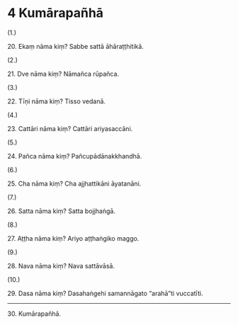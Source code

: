 # 4 Kumārapañhā

(1.)

20\. Ekaṃ nāma kiṃ? Sabbe sattā āhāraṭṭhitikā.

(2.)

21\. Dve nāma kiṃ? Nāmañca rūpañca.

(3.)

22\. Tīṇi nāma kiṃ? Tisso vedanā.

(4.)

23\. Cattāri nāma kiṃ? Cattāri ariyasaccāni.

(5.)

24\. Pañca nāma kiṃ? Pañcupādānakkhandhā.

(6.)

25\. Cha nāma kiṃ? Cha ajjhattikāni āyatanāni.

(7.)

26\. Satta nāma kiṃ? Satta bojjhaṅgā.

(8.)

27\. Aṭṭha nāma kiṃ? Ariyo aṭṭhaṅgiko maggo.

(9.)

28\. Nava nāma kiṃ? Nava sattāvāsā.

(10.)

29\. Dasa nāma kiṃ? Dasahaṅgehi samannāgato “arahā”ti vuccatīti.

---

30\. Kumārapañhā.
